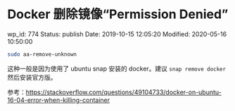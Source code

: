# Docker 删除镜像“Permission Denied”


wp_id: 774
Status: publish
Date: 2019-10-15 12:05:20
Modified: 2020-05-16 10:50:00


```bash
sudo aa-remove-unknown
```

这种一般是因为使用了 ubuntu snap 安装的 docker。建议 `snap remove docker` 然后安装官方版。

参考：https://stackoverflow.com/questions/49104733/docker-on-ubuntu-16-04-error-when-killing-container